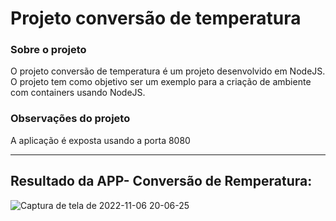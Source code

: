 # Projeto conversão de temperatura

### Sobre o projeto
O projeto conversão de temperatura é um projeto desenvolvido em NodeJS. O projeto tem como objetivo ser um exemplo para a criação de ambiente com containers usando NodeJS.

### Observações do projeto
A aplicação é exposta usando a porta 8080

---

## Resultado da APP- Conversão de Remperatura:

![Captura de tela de 2022-11-06 20-06-25](https://user-images.githubusercontent.com/102867453/200200273-d46d75d1-2e00-43d4-8b4e-72936775909c.png)
